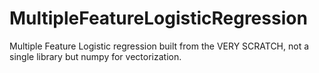 # MultipleFeatureLogisticRegression
Multiple Feature Logistic regression built from the VERY SCRATCH, not a single library but numpy for vectorization.
